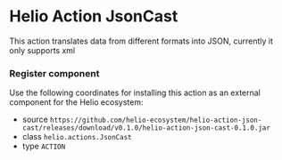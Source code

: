 # Helio Action JsonCast

This action translates data from different formats into JSON, currently it only supports xml

### Register component

Use the following coordinates for installing this action as an external component for the Helio ecosystem:

* source ```https://github.com/helio-ecosystem/helio-action-json-cast/releases/download/v0.1.0/helio-action-json-cast-0.1.0.jar```
* class ```helio.actions.JsonCast```
* type ```ACTION```


